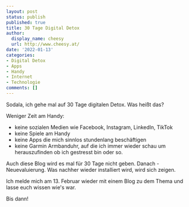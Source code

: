 ```yaml
---
layout: post
status: publish
published: true
title: 30 Tage Digital Detox
author:
  display_name: cheesy
  url: http://www.cheesy.at/
date: '2022-01-13'
categories:
- Digital Detox
- Apps
- Handy
- Internet
- Technologie
comments: []
---
```


Sodala, ich gehe mal auf 30 Tage digitalen Detox. Was heißt das? 

Weniger Zeit am Handy: 
- keine sozialen Medien wie Facebook, Instagram, LinkedIn, TikTok
- keine Spiele am Handy
- keine Apps die mich sinnlos stundenlang beschäftigen
- keine Garmin Armbanduhr, auf die ich immer wieder schau um herauszufinden ob ich gestresst bin oder so.

Auch diese Blog wird es mal für 30 Tage nicht geben. Danach - Neuevaluierung. Was nachher wieder installiert wird, wird sich zeigen.

Ich melde mich am 13. Februar wieder mit einem Blog zu dem Thema und lasse euch wissen wie's war.

Bis dann!